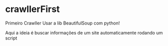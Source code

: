 # crawllerFirst
Primeiro Crawller
Usar a lib BeautifulSoup com python!

Aqui a ideia é buscar informações de um site automaticamente rodando um script
